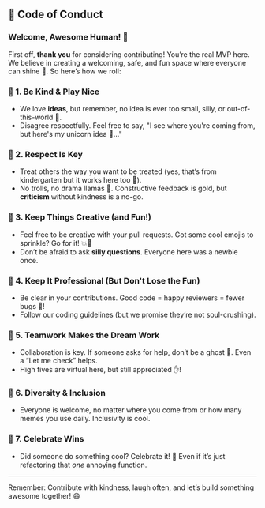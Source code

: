 ## 🌟 Code of Conduct

### Welcome, Awesome Human! 🤗

First off, **thank you** for considering contributing! You’re the real MVP here. We believe in creating a welcoming, safe, and fun space where everyone can shine 🌈. So here’s how we roll:

### 🧸 1. Be Kind & Play Nice
- We love **ideas**, but remember, no idea is ever too small, silly, or out-of-this-world 🚀.
- Disagree respectfully. Feel free to say, "I see where you're coming from, but here's my unicorn idea 🦄..."

### 🤝 2. Respect Is Key
- Treat others the way you want to be treated (yes, that’s from kindergarten but it works here too 🎒).
- No trolls, no drama llamas 🦙. Constructive feedback is gold, but **criticism** without kindness is a no-go.

### 🎨 3. Keep Things Creative (and Fun!)
- Feel free to be creative with your pull requests. Got some cool emojis to sprinkle? Go for it! 💥🌟
- Don’t be afraid to ask **silly questions**. Everyone here was a newbie once.

### 🎯 4. Keep It Professional (But Don't Lose the Fun)
- Be clear in your contributions. Good code = happy reviewers = fewer bugs 🐞!
- Follow our coding guidelines (but we promise they’re not soul-crushing).

### 🚀 5. Teamwork Makes the Dream Work
- Collaboration is key. If someone asks for help, don’t be a ghost 👻. Even a “Let me check” helps.
- High fives are virtual here, but still appreciated ✋!

### 🌈 6. Diversity & Inclusion
- Everyone is welcome, no matter where you come from or how many memes you use daily. Inclusivity is cool.

### 🎉 7. Celebrate Wins
- Did someone do something cool? Celebrate it! 🎉 Even if it’s just refactoring that *one* annoying function.
  
---

Remember: Contribute with kindness, laugh often, and let’s build something awesome together! 😄